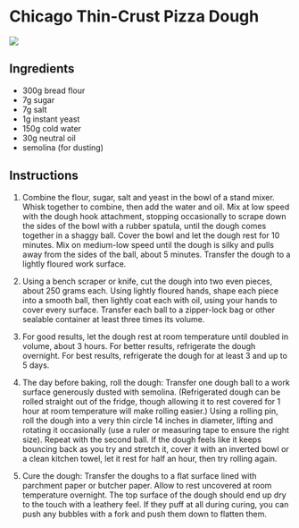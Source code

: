 # Chicago Thin-Crust Pizza Dough
![](https://web.archive.org/web/20230318000419im_/https://static01.nyt.com/images/2023/03/22/multimedia/17kenjirex1-dough-ptjw/17kenjirex1-dough-ptjw-articleLarge.jpg?w=1280&q=75)

## Ingredients
- 300g bread flour
- 7g sugar
- 7g salt
- 1g instant yeast
- 150g cold water
- 30g neutral oil
- semolina (for dusting)

## Instructions
1. Combine the flour, sugar, salt and yeast in the bowl of a stand mixer. 
   Whisk together to combine, then add the water and oil. 
   Mix at low speed with the dough hook attachment, stopping occasionally to scrape down the sides of the bowl with a rubber spatula, until the dough comes together in a shaggy ball. 
   Cover the bowl and let the dough rest for 10 minutes. 
   Mix on medium-low speed until the dough is silky and pulls away from the sides of the ball, about 5 minutes. 
   Transfer the dough to a lightly floured work surface.

2. Using a bench scraper or knife, cut the dough into two even pieces, about 250 grams each. 
   Using lightly floured hands, shape each piece into a smooth ball, then lightly coat each with oil, using your hands to cover every surface. 
   Transfer each ball to a zipper-lock bag or other sealable container at least three times its volume.

3. For good results, let the dough rest at room temperature until doubled in volume, about 3 hours. 
   For better results, refrigerate the dough overnight. 
   For best results, refrigerate the dough for at least 3 and up to 5 days.

4. The day before baking, roll the dough: Transfer one dough ball to a work surface generously dusted with semolina. 
   (Refrigerated dough can be rolled straight out of the fridge, though allowing it to rest covered for 1 hour at room temperature will make rolling easier.) 
   Using a rolling pin, roll the dough into a very thin circle 14 inches in diameter, lifting and rotating it occasionally (use a ruler or measuring tape to ensure the right size). 
   Repeat with the second ball. 
   If the dough feels like it keeps bouncing back as you try and stretch it, cover it with an inverted bowl or a clean kitchen towel, let it rest for half an hour, then try rolling again.

5. Cure the dough: Transfer the doughs to a flat surface lined with parchment paper or butcher paper. 
   Allow to rest uncovered at room temperature overnight. 
   The top surface of the dough should end up dry to the touch with a leathery feel. 
   If they puff at all during curing, you can push any bubbles with a fork and push them down to flatten them.